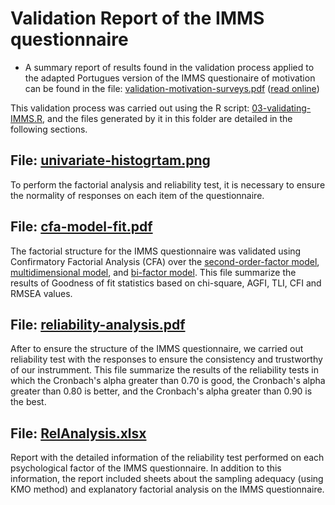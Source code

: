 # Validation Report of the IMMS questionnaire 

- A summary report of results found in the validation process applied to the adapted Portugues version of the IMMS questionaire of motivation can be found in the file: [validation-motivation-surveys.pdf](../validation-motivation-surveys.pdf) ([read online](https://github.com/geiser/phd-thesis-evaluation/blob/master/report/validation-motivation-surveys.pdf))

This validation process was carried out using the R script: [03-validating-IMMS.R](https://github.com/geiser/phd-thesis-evaluation/blob/master/03-validating-IMMS.R), and the files generated by it in this folder are detailed in the following sections.

## File: [univariate-histogrtam.png](univariate-histogram.png)

To perform the factorial analysis and reliability test, it is necessary to ensure the normality of responses on each item of the questionnaire.

## File: [cfa-model-fit.pdf](cfa-model-fit.pdf)

The factorial structure for the IMMS questionnaire was validated using Confirmatory Factorial Analysis (CFA) over the [second-order-factor model](second-order-factor-model.png), [multidimensional model](multidimensional-model.png), and [bi-factor model](bi-factor-model.png). This file summarize the results of Goodness of fit statistics based on chi-square, AGFI, TLI, CFI and RMSEA values.

## File: [reliability-analysis.pdf](reliability-analysis.pdf)

After to ensure the structure of the IMMS questionnaire, we carried out reliability test with the responses to ensure the consistency and trustworthy of our instrumment. This file summarize the results of the reliability tests in which the Cronbach's alpha greater than 0.70 is good, the Cronbach's alpha greater than 0.80 is better, and the Cronbach's alpha greater than 0.90 is the best.

## File: [RelAnalysis.xlsx](RelAnalysis.xlsx)

Report with the detailed information of the reliability test performed on each psychological factor of the IMMS questionnaire. In addition to this information, the report included sheets about the sampling adequacy (using KMO method) and explanatory factorial analysis on the IMMS questionnaire. 


